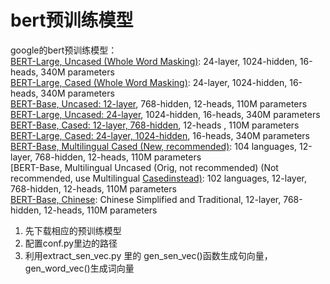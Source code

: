 # bert预训练模型  

google的bert预训练模型：  
		[BERT-Large, Uncased (Whole Word Masking)](https://storage.googleapis.com/bert_models/2019_05_30/wwm_uncased_L-24_H-1024_A-16.zip): 24-layer, 1024-hidden, 16-heads, 340M parameters  
		[BERT-Large, Cased (Whole Word Masking)](https://storage.googleapis.com/bert_models/2019_05_30/wwm_cased_L-24_H-1024_A-16.zip): 24-layer, 1024-hidden, 16-heads, 340M parameters  
		[BERT-Base, Uncased: 12-layer](https://storage.googleapis.com/bert_models/2018_10_18/uncased_L-12_H-768_A-12.zip), 768-hidden, 12-heads, 110M parameters  
		[BERT-Large, Uncased: 24-layer](https://storage.googleapis.com/bert_models/2018_10_18/uncased_L-24_H-1024_A-16.zip), 1024-hidden, 16-heads, 340M parameters  
		[BERT-Base, Cased: 12-layer, 768-hidden](https://storage.googleapis.com/bert_models/2018_10_18/cased_L-12_H-768_A-12.zip), 12-heads , 110M parameters  
		[BERT-Large, Cased: 24-layer, 1024-hidden](https://storage.googleapis.com/bert_models/2018_10_18/cased_L-24_H-1024_A-16.zip), 16-heads, 340M parameters  
		[BERT-Base, Multilingual Cased (New, recommended)](https://storage.googleapis.com/bert_models/2018_11_23/multi_cased_L-12_H-768_A-12.zip): 104 languages, 12-layer, 768-hidden, 12-heads, 110M parameters  
		[BERT-Base, Multilingual Uncased (Orig, not recommended) (Not recommended, use Multilingual [Casedinstead)](https://storage.googleapis.com/bert_models/2018_11_03/multilingual_L-12_H-768_A-12.zip): 102 languages, 12-layer, 768-hidden, 12-heads, 110M parameters  
		[BERT-Base, Chinese](https://storage.googleapis.com/bert_models/2018_11_03/chinese_L-12_H-768_A-12.zip): Chinese Simplified and Traditional, 12-layer, 768-hidden, 12-heads, 110M parameters  

1. 先下载相应的预训练模型
2. 配置conf.py里边的路径
3. 利用extract_sen_vec.py 里的 gen_sen_vec()函数生成句向量，gen_word_vec()生成词向量